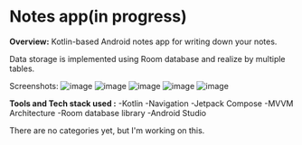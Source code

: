 # Notes app(in progress)
**Overview:**
Kotlin-based Android notes app for writing down your notes.

Data storage is implemented using Room database and realize by multiple tables.

Screenshots:
![image](https://github.com/Attty/ToDoList/assets/127392399/e5ca3ca5-2b83-43dc-bfdf-0a338325ce0f)
![image](https://github.com/Attty/ToDoList/assets/127392399/a2ae046a-5a2f-4ba8-a18b-355182cbdc8c)
![image](https://github.com/Attty/ToDoList/assets/127392399/5a1b59e7-c19e-4faa-b480-0a25476f5eba)
![image](https://github.com/Attty/ToDoList/assets/127392399/12a50be3-c22c-4a44-afca-85e4eac9ce9f)
![image](https://github.com/Attty/ToDoList/assets/127392399/19059f5f-eb7e-403b-9aa0-295e5bd4447c)

**Tools and Tech stack used :**
-Kotlin
-Navigation
-Jetpack Compose
-MVVM Architecture
-Room database library
-Android Studio

There are no categories yet, but I'm working on this.







